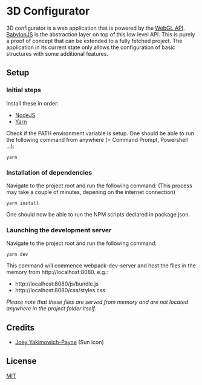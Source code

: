 3D Configurator
===============
3D configurator is a web application that is powered by the [WebGL API](https://www.khronos.org/webgl/). [BabylonJS](http://www.babylonjs.com/) is the abstraction layer on top of this low level API. This is purely a proof of concept that can be extended to a fully fetched project. The application in its current state only allows the configuration of basic structures with some additional features.
## Setup
### Initial steps
Install these in order:
* [NodeJS](https://nodejs.org/en/)
* [Yarn](https://yarnpkg.com/lang/en/)

Check if the PATH environment variable is setup. One should be able to run the following command from anywhere (= Command Prompt, Powershell ...):
```shell
yarn
```
### Installation of dependencies
Navigate to the project root and run the following command:
(This process may take a couple of minutes, depening on the internet connection)
```shell
yarn install
```
One should now be able to run the NPM scripts declared in package.json.
### Launching the development server
Navigate to the project root and run the following command:
```shell
yarn dev    
```
This command will commence webpack-dev-server and host the files in the memory from http://localhost:8080.
e.g.:
* http://localhost:8080/js/bundle.js
* http://localhost:8080/css/styles.css

*Please note that these files are served from memory and are not located anywhere in the project folder itself.*
## Credits
* [Joey Yakimowich-Payne](https://www.iconfinder.com/jyapayne) (Sun icon)
## License
[MIT](https://opensource.org/licenses/MIT)